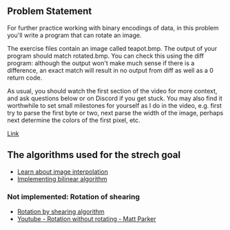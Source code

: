 ## Problem Statement

For further practice working with binary encodings of data, in this problem you'll write a program that can rotate an image.

The exercise files contain an image called teapot.bmp. The output of your program should match rotated.bmp. You can check this using the diff program: although the output won't make much sense if there is a difference, an exact match will result in no output from diff as well as a 0 return code.

As usual, you should watch the first section of the video for more context, and ask questions below or on Discord if you get stuck. You may also find it worthwhile to set small milestones for yourself as I do in the video, e.g. first try to parse the first byte or two, next parse the width of the image, perhaps next determine the colors of the first pixel, etc.

[Link](https://csprimer.com/watch/image-rotate/)

## The algorithms used for the strech goal
- [Learn about image interpolation](https://www.cambridgeincolour.com/tutorials/image-interpolation.htm)
- [Implementing bilinear algorithm](https://www.scratchapixel.com/lessons/mathematics-physics-for-computer-graphics/interpolation/bilinear-filtering.html)

### Not implemented: Rotation of shearing
- [Rotation by shearing algorithm](https://www.ocf.berkeley.edu/~fricke/projects/israel/paeth/rotation_by_shearing.html)
- [Youtube - Rotation without rotating - Matt Parker](https://youtu.be/1LCEiVDHJmc?si=f4NotohZN4LtfOaO)
